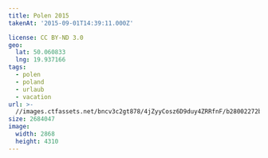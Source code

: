 ```yaml
---
title: Polen 2015
takenAt: '2015-09-01T14:39:11.000Z'

license: CC BY-ND 3.0
geo:
  lat: 50.060833
  lng: 19.937166
tags:
  - polen
  - poland
  - urlaub
  - vacation
url: >-
  //images.ctfassets.net/bncv3c2gt878/4jZyyCosz6D9duy4ZRRfnF/b28002272bcdef6a30ba6983f38f2511/polen-2015_25836641552_o
size: 2684047
image:
  width: 2868
  height: 4310
---
```

